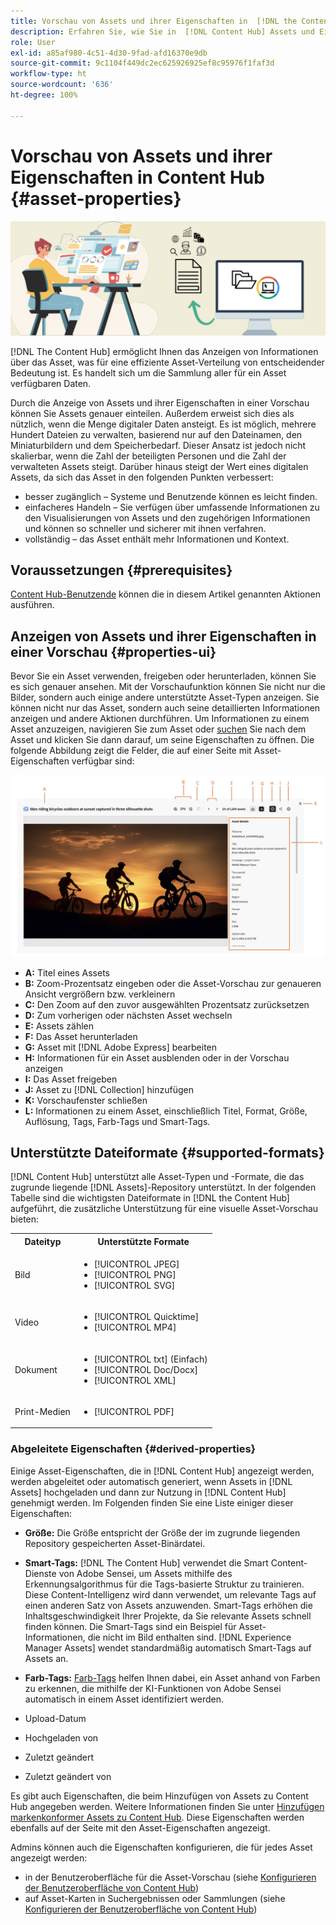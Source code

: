 ```yaml
---
title: Vorschau von Assets und ihrer Eigenschaften in  [!DNL the Content Hub]
description: Erfahren Sie, wie Sie in  [!DNL Content Hub] Assets und Eigenschaften in einer Vorschau anzeigen.
role: User
exl-id: a85af980-4c51-4d30-9fad-afd16370e9db
source-git-commit: 9c1104f449dc2ec625926925ef8c95976f1faf3d
workflow-type: ht
source-wordcount: '636'
ht-degree: 100%

---
```


# Vorschau von Assets und ihrer Eigenschaften in Content Hub {#asset-properties}

![Metadaten-Bannerbild](assets/metadata-banner-image.png)

[!DNL The Content Hub] ermöglicht Ihnen das Anzeigen von Informationen über das Asset, was für eine effiziente Asset-Verteilung von entscheidender Bedeutung ist. Es handelt sich um die Sammlung aller für ein Asset verfügbaren Daten.

Durch die Anzeige von Assets und ihrer Eigenschaften in einer Vorschau können Sie Assets genauer einteilen. Außerdem erweist sich dies als nützlich, wenn die Menge digitaler Daten ansteigt. Es ist möglich, mehrere Hundert Dateien zu verwalten, basierend nur auf den Dateinamen, den Miniaturbildern und dem Speicherbedarf. Dieser Ansatz ist jedoch nicht skalierbar, wenn die Zahl der beteiligten Personen und die Zahl der verwalteten Assets steigt. Darüber hinaus steigt der Wert eines digitalen Assets, da sich das Asset in den folgenden Punkten verbessert:

* besser zugänglich – Systeme und Benutzende können es leicht finden.
* einfacheres Handeln – Sie verfügen über umfassende Informationen zu den Visualisierungen von Assets und den zugehörigen Informationen und können so schneller und sicherer mit ihnen verfahren.
* vollständig – das Asset enthält mehr Informationen und Kontext.

## Voraussetzungen {#prerequisites}

[Content Hub-Benutzende](deploy-content-hub.md#onboard-content-hub-users) können die in diesem Artikel genannten Aktionen ausführen.

## Anzeigen von Assets und ihrer Eigenschaften in einer Vorschau {#properties-ui}

Bevor Sie ein Asset verwenden, freigeben oder herunterladen, können Sie es sich genauer ansehen. Mit der Vorschaufunktion können Sie nicht nur die Bilder, sondern auch einige andere unterstützte Asset-Typen anzeigen. Sie können nicht nur das Asset, sondern auch seine detaillierten Informationen anzeigen und andere Aktionen durchführen. Um Informationen zu einem Asset anzuzeigen, navigieren Sie zum Asset oder [suchen](search-assets.md) Sie nach dem Asset und klicken Sie dann darauf, um seine Eigenschaften zu öffnen. Die folgende Abbildung zeigt die Felder, die auf einer Seite mit Asset-Eigenschaften verfügbar sind:

![Eigenschaften einer Asset-Benutzeroberfläche](assets/properties-ui.png)

* **A:** Titel eines Assets
* **B:** Zoom-Prozentsatz eingeben oder die Asset-Vorschau zur genaueren Ansicht vergrößern bzw. verkleinern
* **C:** Den Zoom auf den zuvor ausgewählten Prozentsatz zurücksetzen
* **D:** Zum vorherigen oder nächsten Asset wechseln
* **E:** Assets zählen
* **F:** Das Asset herunterladen
* **G:** Asset mit [!DNL Adobe Express] bearbeiten
* **H:** Informationen für ein Asset ausblenden oder in der Vorschau anzeigen
* **I:** Das Asset freigeben
* **J:** Asset zu [!DNL Collection] hinzufügen
* **K:** Vorschaufenster schließen
* **L:** Informationen zu einem Asset, einschließlich Titel, Format, Größe, Auflösung, Tags, Farb-Tags und Smart-Tags.

## Unterstützte Dateiformate {#supported-formats}

[!DNL Content Hub] unterstützt alle Asset-Typen und -Formate, die das zugrunde liegende [!DNL Assets]-Repository unterstützt. In der folgenden Tabelle sind die wichtigsten Dateiformate in [!DNL the Content Hub] aufgeführt, die zusätzliche Unterstützung für eine visuelle Asset-Vorschau bieten:

<table> 
    <tbody>
     <tr>
      <th><strong>Dateityp</strong></th>
      <th><strong>Unterstützte Formate</strong></th>
     </tr>
     <tr>
      <td>Bild</td>
      <td>
        <ul>
            <li>[!UICONTROL JPEG]</li> 
            <li>[!UICONTROL PNG]</li> 
            <li>[!UICONTROL SVG]</li>
        </ul>
      </td>
     </tr>
     <tr>
      <td>Video</td>
      <td>
        <ul>
            <li>[!UICONTROL Quicktime]</li>  
            <li>[!UICONTROL MP4]</li> 
        </ul>
      </td>
     </tr>
      <tr>
      <td>Dokument</td>
      <td>
        <ul>
            <li>[!UICONTROL txt] (Einfach)</li>  
            <li>[!UICONTROL Doc/Docx]</li> 
            <li>[!UICONTROL XML]</li>
        </ul>
      </td>
     </tr>
     <tr>
      <td>Print-Medien</td>
      <td>
        <ul>
            <li>[!UICONTROL PDF]</li>  
        </ul>
      </td>
     </tr>  
    </tbody>
   </table>

### Abgeleitete Eigenschaften {#derived-properties}

Einige Asset-Eigenschaften, die in [!DNL Content Hub] angezeigt werden, werden abgeleitet oder automatisch generiert, wenn Assets in [!DNL Assets] hochgeladen und dann zur Nutzung in [!DNL Content Hub] genehmigt werden. Im Folgenden finden Sie eine Liste einiger dieser Eigenschaften:

* **Größe:** Die Größe entspricht der Größe der im zugrunde liegenden Repository gespeicherten Asset-Binärdatei.

<!--* **Tags:** Tags help you categorize assets that can be browsed and searched more efficiently. Tagging helps in propagating the appropriate taxonomy to other users and workflows. -->

* **Smart-Tags:** [!DNL The Content Hub] verwendet die Smart Content-Dienste von Adobe Sensei, um Assets mithilfe des Erkennungsalgorithmus für die Tags-basierte Struktur zu trainieren. Diese Content-Intelligenz wird dann verwendet, um relevante Tags auf einen anderen Satz von Assets anzuwenden. Smart-Tags erhöhen die Inhaltsgeschwindigkeit Ihrer Projekte, da Sie relevante Assets schnell finden können. Die Smart-Tags sind ein Beispiel für Asset-Informationen, die nicht im Bild enthalten sind. [!DNL Experience Manager Assets] wendet standardmäßig automatisch Smart-Tags auf Assets an.

* **Farb-Tags:** [Farb-Tags](#https://experienceleague.adobe.com/docs/experience-manager-cloud-service/content/assets/manage/color-tag-images.html?lang=de) helfen Ihnen dabei, ein Asset anhand von Farben zu erkennen, die mithilfe der KI-Funktionen von Adobe Sensei automatisch in einem Asset identifiziert werden.

* Upload-Datum

* Hochgeladen von

* Zuletzt geändert

* Zuletzt geändert von

Es gibt auch Eigenschaften, die beim Hinzufügen von Assets zu Content Hub angegeben werden. Weitere Informationen finden Sie unter [Hinzufügen markenkonformer Assets zu Content Hub](upload-brand-approved-assets.md). Diese Eigenschaften werden ebenfalls auf der Seite mit den Asset-Eigenschaften angezeigt.

Admins können auch die Eigenschaften konfigurieren, die für jedes Asset angezeigt werden:

* in der Benutzeroberfläche für die Asset-Vorschau (siehe [Konfigurieren der Benutzeroberfläche von Content Hub](configure-content-hub-ui-options.md#configure-asset-details-content-hub))
* auf Asset-Karten in Suchergebnissen oder Sammlungen (siehe [Konfigurieren der Benutzeroberfläche von Content Hub](configure-content-hub-ui-options.md#asset-card))

<!--

### Date range {#date-range} 

The date range allows you to select dates you want to see the assets. You can customize date range by choosing the start and end dates. 

-->

